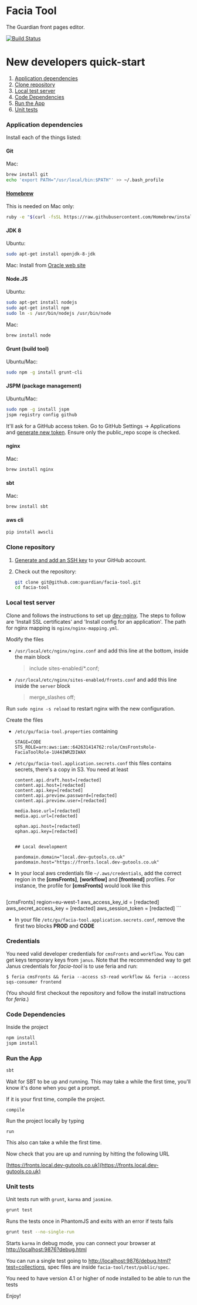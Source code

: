 Facia Tool
========
The Guardian front pages editor.

[![Build Status](https://travis-ci.org/guardian/facia-tool.svg?branch=master)](https://travis-ci.org/guardian/facia-tool)

New developers quick-start
===========================

1. [Application dependencies](#application-dependencies)
1. [Clone repository](#clone-repository)
1. [Local test server](#local-test-server)
1. [Code Dependencies](#code-dependencies)
1. [Run the App](#run-the-app)
1. [Unit tests](#unit-tests)


### Application dependencies

Install each of the things listed:

#### Git

Mac:
```bash
brew install git
echo 'export PATH="/usr/local/bin:$PATH"' >> ~/.bash_profile
```

#### [Homebrew](http://brew.sh/)

This is needed on Mac only:
```bash
ruby -e "$(curl -fsSL https://raw.githubusercontent.com/Homebrew/install/master/install)"
```

#### JDK 8

Ubuntu:
```bash
sudo apt-get install openjdk-8-jdk
```

Mac: Install from [Oracle web site](http://www.oracle.com/technetwork/java/javase/downloads/jdk8-downloads-2133151.html)

#### Node.JS

Ubuntu:
```bash
sudo apt-get install nodejs
sudo apt-get install npm
sudo ln -s /usr/bin/nodejs /usr/bin/node
```

Mac:
```bash
brew install node
```

#### Grunt (build tool)

Ubuntu/Mac:
```bash
sudo npm -g install grunt-cli
```

#### JSPM (package management)

Ubuntu/Mac:
```bash
sudo npm -g install jspm
jspm registry config github
```

It'll ask for a GitHub access token. Go to GitHub Settings -> Applications and [generate new token](https://github.com/settings/tokens/new). Ensure only the public_repo scope is checked.

#### nginx

Mac:
```bash
brew install nginx
```

#### sbt

Mac:
```bash
brew install sbt
```

#### aws cli
```bash
pip install awscli
```



### Clone repository
1. [Generate and add an SSH key](https://help.github.com/articles/generating-ssh-keys) to your GitHub account.
1. Check out the repository:

    ```bash
    git clone git@github.com:guardian/facia-tool.git
    cd facia-tool
    ```



### Local test server

Clone and follows the instructions to set up [dev-nginx](https://github.com/guardian/dev-nginx). The steps to follow are 'Install SSL certificates' and 'Install config for an application'. The path for nginx mapping is `nginx/nginx-mapping.yml`.

Modify the files

* `/usr/local/etc/nginx/nginx.conf` and add this line at the bottom, inside the main block

   > include sites-enabled/*.conf;

* `/usr/local/etc/nginx/sites-enabled/fronts.conf` and add this line inside the `server` block

   > merge_slashes off;

Run `sudo nginx -s reload` to restart nginx with the new configuration.


Create the files

* `/etc/gu/facia-tool.properties` containing

   ```
   STAGE=CODE
   STS_ROLE=arn:aws:iam::642631414762:role/CmsFrontsRole-FaciaToolRole-1U44IWRZDIWAX
   ```

* `/etc/gu/facia-tool.application.secrets.conf` this files contains secrets, there's a copy in S3. You need at least

   ```
   content.api.draft.host=[redacted]
   content.api.host=[redacted]
   content.api.key=[redacted]
   content.api.preview.password=[redacted]
   content.api.preview.user=[redacted]

   media.base.url=[redacted]
   media.api.url=[redacted]

   ophan.api.host=[redacted]
   ophan.api.key=[redacted]


   ## Local development

   pandomain.domain="local.dev-gutools.co.uk"
   pandomain.host="https://fronts.local.dev-gutools.co.uk"

   ```

* In your local aws credentials file `~/.aws/credentials`, add the correct region in the **[cmsFronts]**, **[workflow]** and **[frontend]** profiles. For instance, the profile for **[cmsFronts]** would look like this

	```
[cmsFronts]
region=eu-west-1
aws_access_key_id = [redacted]
aws_secret_access_key = [redacted]
aws_session_token = [redacted]
	```
 
* In your file `/etc/gu/facia-tool.application.secrets.conf`, remove the first two blocks **PROD** and **CODE**

### Credentials

You need valid developer credentials for `cmsFronts` and `workflow`.
You can get keys temporary keys from `janus`. Note that the recommended way to get Janus credentials for *facia-tool* is to use feria and run:

```
$ feria cmsFronts && feria --access s3-read workflow && feria --access sqs-consumer frontend
```
(You should first checkout the repository and follow the install instructions for *feria*.)


### Code Dependencies

Inside the project

```bash
npm install
jspm install
```

### Run the App

```bash
sbt
```

Wait for SBT to be up and running. This may take a while the first time, you'll know it's done when you get a prompt.

If it is your first time, compile the project.
```
compile
```

Run the project locally by typing
```
run
```
This also can take a while the first time.

Now check that you are up and running by hitting the following URL

[https://fronts.local.dev-gutools.co.uk](https://fronts.local.dev-gutools.co.uk)


### Unit tests

Unit tests run with `grunt`, `karma` and `jasmine`.

```bash
grunt test
```
Runs the tests once in PhantomJS and exits with an error if tests fails

```bash
grunt test --no-single-run
```
Starts `karma` in debug mode, you can connect your browser at [http://localhost:9876?debug.html](http://localhost:9876?debug.html)

You can run a single test going to [http://localhost:9876/debug.html?test=collections](http://localhost:9876/debug.html?test=collections), spec files are inside `facia-tool/test/public/spec`.

You need to have version 4.1 or higher of node installed to be able to run the tests

Enjoy!

